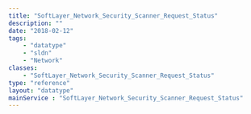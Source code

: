 ```yaml
---
title: "SoftLayer_Network_Security_Scanner_Request_Status"
description: ""
date: "2018-02-12"
tags:
    - "datatype"
    - "sldn"
    - "Network"
classes:
    - "SoftLayer_Network_Security_Scanner_Request_Status"
type: "reference"
layout: "datatype"
mainService : "SoftLayer_Network_Security_Scanner_Request_Status"
---
```

